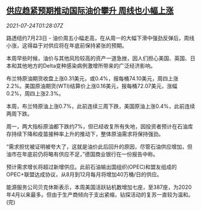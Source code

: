 <!--1627090263000-->
[供应趋紧预期推动国际油价攀升 周线也小幅上涨](https://cn.reuters.com/article/global-oil-drv-0724-idCNKBS2EU00Z)
------

<div><i>2021-07-24T01:28:07Z</i></div><p>路透纽约7月23日 - 油价周五小幅走高，在从周一的大幅下滑中强劲反弹后，周线小涨，这得益于对供应将在年底前保持紧张的预期。</p><p>本周早些时候，油价与其他风险较高的资产一道急挫，因人们担心美国、英国、日本和其他地方的Delta变种感染病例激增所带来的广泛经济影响。</p><p>布兰特原油期货收盘上涨0.31美元，或0.4%，报每桶74.10美元，周四上涨2.2%。美国原油期货(WTI)结算价上涨0.16美元，报每桶72.07美元，涨幅0.2%，周四上涨2.3%。</p><p>本周，布兰特原油上涨0.7%，此前连续三周下跌，美国原油上涨0.4%，此前连续两周下跌。</p><p>周一，两大指标原油都下跌约7%，但已经收复所有失地，因投资者预计在石油库存持续下降和疫苗接种率上升的推动下，整体原油需求将保持强劲。</p><p>“需求担忧被证明被夸大了，这就是油价此后回升的原因，尽管石油供应增加，但油市在年底前仍将略有供应不足，”德国商业银行在一份报告中称。</p><p>预计需求增长将超过新增供应。此前石油输出国组织(OPEC)和盟友组成的OPEC+联盟达成协议，从8月到12月每月将增加40万桶/日的供应。</p><p>能源服务公司贝克休斯表示，本周美国活跃钻机数增加七座，至387座，为2020年4月以来最多。但由于生产商倾向于支出紧缩，钻探活动的复苏一直较为温和。(完)</p>
